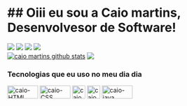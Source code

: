 # ## Oiii eu sou a Caio martins, Desenvolvesor de Software!
<div> 
  <a href="https:---" target="_blank"><img src="https://img.shields.io/badge/-Instagram-%23E4405F?style=for-the-badge&logo=instagram&logoColor=white" target="_blank"></a>
 <a href="https:---" target="_blank"><img src="https://img.shields.io/badge/Discord-7289DA?style=for-the-badge&logo=discord&logoColor=white" target="_blank"></a> 
  <a href = "----"><img src="https://img.shields.io/badge/-Gmail-%23333?style=for-the-badge&logo=gmail&logoColor=white" target="_blank"></a>
  <a href="inkedin.com/in/caio-martins-5392261b9/" target="_blank"><img src="https://img.shields.io/badge/-LinkedIn-%230077B5?style=for-the-badge&logo=linkedin&logoColor=white" target="_blank"></a> 
</div

  | <a href="https://github.com/mnscmart/github-readme-stats"><img align="center" src="https://github-readme-stats.vercel.app/api?username=mnscmart&show_icons=true&include_all_commits=true&theme=dark=true" alt=" caio martins github stats" /></a> | <a href="https://github.com/mnscmart/github-readme-stats"><img align="center" src="https://github-readme-stats.vercel.app/api/top-langs/?username=mnscmart&layout=compact&theme=dracula=true" /></a> |
| ------------- | ------------- |

### Tecnologias que eu uso no meu dia dia 

<div> 

  <img align="center" alt="caio-HTML" height="30" width="70" src="https://img.shields.io/badge/HTML-239120?style=for-the-badge&logo=html5&logoColor=white">
  <img align="center" alt="caio-CSS" height="30" width="70" src="https://img.shields.io/badge/CSS-239120?&style=for-the-badge&logo=css3&logoColor=white">
  <img align="center" alt="caio-pytnon" height="30" widt"40" src="https://img.shields.io/badge/Python-14354C?style=for-the-badge&logo=python&logoColor=whiteimg">
   <img align="center" alt="caio-kotlin" height="30" widt"40" src="https://img.shields.io/badge/Kotlin-0095D5?&style=for-the-badge&logo=kotlin&logoColor=white">
  <img align="center" alt="caio-java" height="30" width="70" src="https://img.shields.io/badge/Java-ED8B00?style=for-the-badge&logo=openjdk&logoColor=white">
  
  
  
</div>

